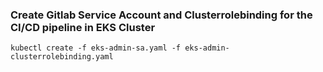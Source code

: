 ### Create Gitlab Service Account and Clusterrolebinding for the CI/CD pipeline in EKS Cluster

```shell
kubectl create -f eks-admin-sa.yaml -f eks-admin-clusterrolebinding.yaml
```
